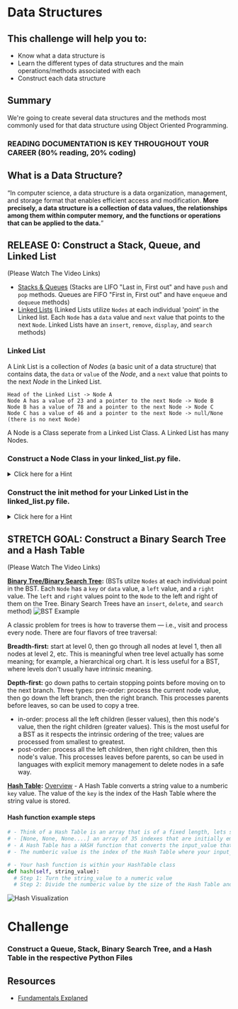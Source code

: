 # Data Structures

## This challenge will help you to:
- Know what a data structure is
- Learn the different types of data structures and the main operations/methods associated with each
- Construct each data structure

## Summary
We're going to create several data structures and the methods most commonly used for that data structure using Object Oriented Programming.

### READING DOCUMENTATION IS KEY THROUGHOUT YOUR CAREER (80% reading, 20% coding)

## What is a Data Structure?

“In computer science, a data structure is a data organization, management, and storage format that enables efficient access and modification. __More precisely, a data structure is a collection of data values, the relationships among them within computer memory, and the functions or operations that can be applied to the data.__”


## RELEASE 0: Construct a Stack, Queue, and Linked List
(Please Watch The Video Links)
- [Stacks & Queues](https://youtu.be/wjI1WNcIntg) (Stacks are LIFO "Last in, First out" and have `push` and `pop` methods. Queues are FIFO "First in, First out" and have `enqueue` and `dequeue` methods)
- [Linked Lists](https://youtu.be/njTh_OwMljA) (Linked Lists utilize `Nodes` at each individual 'point' in the Linked list. Each `Node` has a `data` value and `next` value that points to the next `Node`. Linked Lists have an `insert`, `remove`, `display`, and `search` methods)
### Linked List
A Link List is a collection of _Nodes_ (a basic unit of a data structure) that contains data, the `data` or  `value` of the _Node_, and a `next` value that points to the next _Node_ in the Linked List.

```
Head of the Linked List -> Node A
Node A has a value of 23 and a pointer to the next Node -> Node B
Node B has a value of 78 and a pointer to the next Node -> Node C
Node C has a value of 46 and a pointer to the next Node -> null/None (there is no next Node)
```

A Node is a Class seperate from a Linked List Class. A Linked List has many Nodes.

### Construct a Node Class in your linked_list.py file.
<details><summary>Click here for a Hint</summary>
<p>

__Node Example in Python__
```python
class Node:
  def __init__(self, value):
    self.value = value
    self.next = None
```
</p>
</details>


### Construct the __init__ method for your Linked List in the linked_list.py file.
<details><summary>Click here for a Hint</summary>
<p>

__Here is the basic Class structure of a Linked List in Python__
```python
class LinkList():
  def __init__(self, head=None):
    self.head = head
    self.length # we're going to store the length of the Linked List here

  def add(self, data):
    # write your code to ADD an element to the Linked List
    pass

  def remove(self, data):
    # write your code to REMOVE an element from the Linked List
    pass

  def get(self, element):
    # write you code to GET and return an element from the Linked List
    pass

# ---- Node -----
class Node():
  # your __init__ method here

```
</p>
</details>

## STRETCH GOAL: Construct a Binary Search Tree and a Hash Table
(Please Watch The Video Links)

__[Binary Tree/Binary Search Tree](https://youtu.be/D5SrAga1pno):__ (BSTs utilze `Nodes` at each individual point in the BST. Each `Node` has a `key` or `data` value, a `left` value, and a `right` value. The `left` and `right` values point to the `Node` to the left and right of them on the Tree. Binary Search Trees have an `insert`, `delete`, and `search` method)
![BST Example](https://github.com/kiloplatoon/curriculum/blob/master/week-03/lecture-materials/bst.png)

A classic problem for trees is how to traverse them — i.e., visit and process every node. There are four flavors of tree traversal:

__Breadth-first:__ start at level 0, then go through all nodes at level 1, then all nodes at level 2, etc. This is meaningful when tree level actually has some meaning; for example, a hierarchical org chart. It is less useful for a BST, where levels don't usually have intrinsic meaning.

__Depth-first:__ go down paths to certain stopping points before moving on to the next branch. Three types:
pre-order: process the current node value, then go down the left branch, then the right branch. This processes parents before leaves, so can be used to copy a tree.
* in-order: process all the left children (lesser values), then this node's value, then the right children (greater values). This is the most useful for a BST as it respects the intrinsic ordering of the tree; values are processed from smallest to greatest.
* post-order: process all the left children, then right children, then this node's value. This processes leaves before parents, so can be used in languages with explicit memory management to delete nodes in a safe way.



__[Hash Table](https://youtu.be/h2d9b_nEzoA):__ [Overview](https://www.hackerearth.com/practice/data-structures/hash-tables/basics-of-hash-tables/tutorial/) - A Hash Table converts a string value to a numberic `key` value. The value of the `key` is the index of the Hash Table where the string value is stored.
#### Hash function example steps
```python
# - Think of a Hash Table is an array that is of a fixed length, lets say a length 35
# - [None, None, None....] an array of 35 indexes that are initially empty
# - A Hash Table has a HASH function that converts the input_value that you want to store into a numeric value.
# - The numberic value is the index of the Hash Table where your input_value is stored

# - Your hash function is within your HashTable class
def hash(self, string_value):
  # Step 1: Turn the string_value to a numeric value
  # Step 2: Divide the numberic value by the size of the Hash Table and return that value
```
![Hash Visualization](https://github.com/kiloplatoon/curriculum/blob/master/week-03/lecture-materials/hash_visualization.png)

# Challenge

### Construct a Queue, Stack, Binary Search Tree, and a Hash Table in the respective Python Files

## Resources
* [Fundamentals Explaned](https://www.interviewcake.com/article/python/data-structures-coding-interview)
